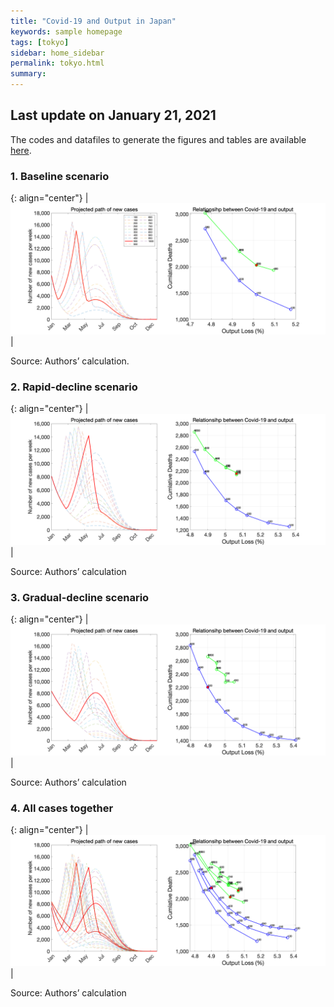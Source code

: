 ```yaml
---
title: "Covid-19 and Output in Japan"
keywords: sample homepage
tags: [tokyo]
sidebar: home_sidebar
permalink: tokyo.html
summary:
---
```


## Last update on January 21, 2021

The codes and datafiles to generate the figures and tables are available [here](https://github.com/Covid19OutputJapan/Covid19OutputJapan.github.io/tree/main/_archives/).

### 1. Baseline scenario

{: align="center"}
|![Baseline](./images/20210120/Tokyo/BaselineDecline.png)|

Source: Authors’ calculation.

### 2. Rapid-decline scenario

{: align="center"}
|![Rapid](./images/20210120/Tokyo/RapidDecline.png)|

Source: Authors’ calculation

### 3. Gradual-decline scenario

{: align="center"}
|![Gradual](./images/20210120/Tokyo/GradualDecline.png)|

Source: Authors’ calculation

### 4. All cases together

{: align="center"}
|![All](./images/20210120/Tokyo/ThreeScenariosDecline.png)|

Source: Authors’ calculation
